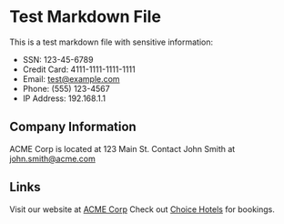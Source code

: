 # Test Markdown File

This is a test markdown file with sensitive information:

- SSN: 123-45-6789
- Credit Card: 4111-1111-1111-1111
- Email: test@example.com
- Phone: (555) 123-4567
- IP Address: 192.168.1.1

## Company Information

ACME Corp is located at 123 Main St.
Contact John Smith at john.smith@acme.com

## Links

Visit our website at [ACME Corp](https://www.acme.com)
Check out [Choice Hotels](https://www.choicehotels.com) for bookings.